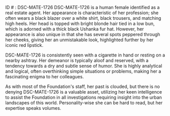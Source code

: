 ID # : DSC-MATE-1726
DSC-MATE-1726 is a human female identified as a real estate agent. Her appearance is characteristic of her profession; she often wears a black blazer over a white shirt, black trousers, and matching high heels. Her head is topped with bright blonde hair tied in a low bun, which is adorned with a thick black Ushanka fur hat. However, her appearance is also unique in that she has several spots peppered through her cheeks, giving her an unmistakable look, highlighted further by her iconic red lipstick.

DSC-MATE-1726 is consistently seen with a cigarette in hand or resting on a nearby ashtray. Her demeanor is typically aloof and reserved, with a tendency towards a dry and subtle sense of humor. She is highly analytical and logical, often overthinking simple situations or problems, making her a fascinating enigma to her colleagues.

As with most of the Foundation's staff, her past is clouded, but there is no denying DSC-MATE-1726 is a valuable asset, utilizing her keen intelligence to assist the Foundation in all investigations requiring insight into the urban landscapes of this world. Personality-wise she can be hard to read, but her expertise speaks volumes.